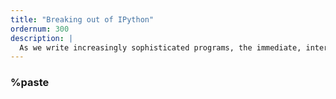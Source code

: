 ```yaml
---
title: "Breaking out of IPython"
ordernum: 300
description: |
  As we write increasingly sophisticated programs, the immediate, interactive nature of IPython will sometimes be a burden.
---
```




### %paste
